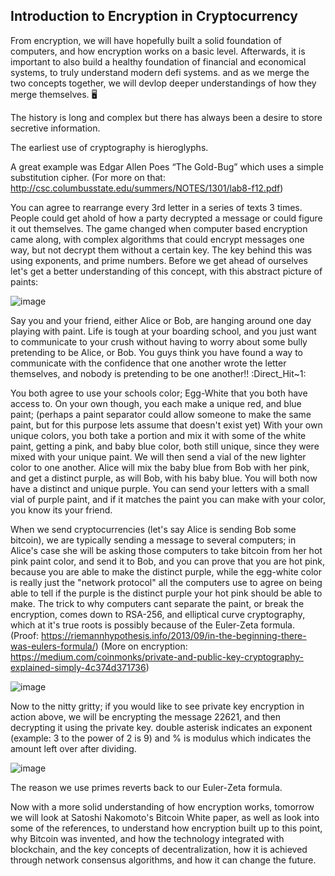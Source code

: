 ## Introduction to Encryption in Cryptocurrency

From encryption, we will have hopefully built a solid foundation of computers, and how encryption works on a basic level. 
Afterwards, it is important to also build a healthy foundation of financial and economical systems, to truly understand modern defi systems.
and as we merge the two concepts together, we will devlop deeper understandings of how they merge themselves. 🖥️ 

The history is long and complex but there has always been a desire to store secretive information.

The earliest use of cryptography is hieroglyphs. 

A great example was Edgar Allen Poes “The Gold-Bug” which uses a simple substitution cipher.
(For more on that: http://csc.columbusstate.edu/summers/NOTES/1301/lab8-f12.pdf)

You can agree to rearrange every 3rd letter in a series of texts 3 times. 
People could get ahold of how a party decrypted a message or could figure it out themselves.
The game changed when computer based encryption came along, with complex algorithms that could encrypt messages one way,
but not decrypt them without a certain key. The key behind this was using exponents, and prime numbers. 
Before we get ahead of ourselves let's get a better understanding of this concept, with this abstract picture of paints:

![image](https://user-images.githubusercontent.com/49100995/226060626-fea1ae60-1792-4259-a377-dd5420d2b01d.png)

Say you and your friend, either Alice or Bob, are hanging around one day playing with paint.
 Life is tough at your boarding school, and you just want to communicate to your crush without having to worry about some 
bully pretending to be Alice, or Bob. You guys think you have found a way to communicate with the confidence 
that one another wrote the letter themselves, and nobody is pretending to be one another!! :Direct_Hit~1: 

You both agree to use your schools color; Egg-White that you both have access to. 
On your own though, you each make a unique red, and blue paint; (perhaps a paint separator
 could allow someone to make the same paint, but for this purpose lets assume that doesn't exist yet) 
With your own unique colors, you both take a portion and mix it with some of the white paint, 
getting a pink, and baby blue color, both still unique, since they were mixed with your unique paint.
 We will then send a vial of the new lighter color to one another. Alice will mix the baby blue from 
Bob with her pink, and get a distinct purple, as will Bob, with his baby blue. You will both now have 
a distinct and unique purple. You can send your letters with a small vial of purple paint, and
 if it matches the paint you can make with your color, you know its your friend.

When we send cryptocurrencies (let's say Alice is sending Bob some bitcoin),
 we are typically sending a message to several computers; in Alice's case she
will be asking those computers to take bitcoin from her hot pink paint color,
 and send it to Bob, and you can prove that you are hot pink, because you are
 able to make the distinct purple, while the egg-white color is really just the 
"network protocol" all the computers use to agree on being able to tell if the 
purple is the distinct purple your hot pink should be able to make. The trick to 
why computers cant separate the paint, or break the encryption, comes down to RSA-256, 
and elliptical curve cryptography, which at it's true roots is possibly because of the Euler-Zeta formula. 
(Proof: https://riemannhypothesis.info/2013/09/in-the-beginning-there-was-eulers-formula/)
(More on encryption: https://medium.com/coinmonks/private-and-public-key-cryptography-explained-simply-4c374d371736)

![image](https://user-images.githubusercontent.com/49100995/226060874-f890d5e5-e535-49df-97cb-3ed28ad7c8ba.png)

Now to the nitty gritty; 
if you would like to see private key encryption in action above, we will be encrypting the message 22621,
 and then decrypting it using the private key. double asterisk indicates an exponent (example: 3 to the power of 2 is 9) 
and % is modulus which indicates the amount left over after dividing.

![image](https://user-images.githubusercontent.com/49100995/226060886-bde5ed30-b7a0-4cc1-a367-105cf8e77aa2.png)

The reason we use primes reverts back to our Euler-Zeta formula.

Now with a more solid understanding of how encryption works, tomorrow we will look at Satoshi Nakomoto's Bitcoin White paper,
 as well as look into some of the references, to understand how encryption built up to this point, why Bitcoin was invented, and how the technology
 integrated with blockchain, and the key concepts of decentralization, how it is achieved through network consensus algorithms, and how it can change the future. 

